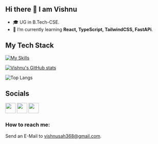 ## Hi there 👋 I am Vishnu

- 🎓 UG in B.Tech-CSE.
- 🌱 I’m currently learning **React, TypeScript, TailwindCSS, FastAPi**.

## My Tech Stack

   [![My Skills](https://skillicons.dev/icons?i=html,css,js,tailwind,typescript,react,py,fastapi,mysql,linux,gitlab,postman)](https://skillicons.dev)
   
  [![Vishnu's GitHub stats](https://github-readme-stats.vercel.app/api?username=Vishnu19091)](https://github.com/anuraghazra/github-readme-stats)
  
  ![Top Langs](https://github-readme-stats.vercel.app/api/top-langs/?username=Vishnu19091&layout=compact)

## Socials
<p align="left">
   <a href="https://www.github.com/Vishnu19091" target="_blank" rel="noreferrer">
      <img src="https://raw.githubusercontent.com/danielcranney/readme-generator/main/public/icons/socials/github.svg" width="32" height="32" /></a>
   <a href="https://www.linkedin.com/in/vishnuvt1183/" target="_blank" rel="noreferrer">
      <img src="https://raw.githubusercontent.com/danielcranney/readme-generator/main/public/icons/socials/linkedin.svg" width="32" height="32" /></a>
   <a href="https://youtube.com/@vishnusah-dq2ke" target="_blank" rel="noreferrer">
      <img src="https://raw.githubusercontent.com/danielcranney/readme-generator/main/public/icons/socials/youtube.svg" width="32" height="32" /></a>
</p>

### How to reach me:
Send an E-Mail to vishnusah368@gmail.com.
